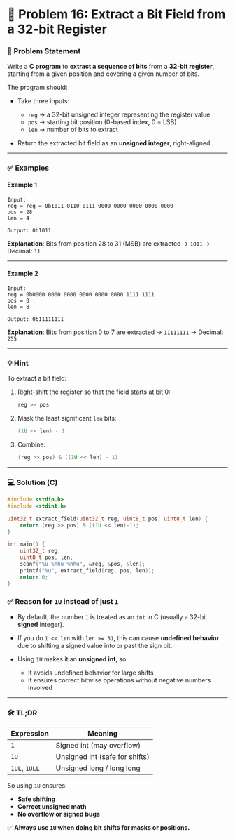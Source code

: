 # 🧩 Problem 16: Extract a Bit Field from a 32-bit Register

### 📝 Problem Statement

Write a **C program** to **extract a sequence of bits** from a **32-bit register**, starting from a given position and covering a given number of bits.

The program should:

* Take three inputs:

  * `reg` → a 32-bit unsigned integer representing the register value
  * `pos` → starting bit position (0-based index, 0 = LSB)
  * `len` → number of bits to extract
* Return the extracted bit field as an **unsigned integer**, right-aligned.

---

### ✅ Examples

#### Example 1

```
Input:
reg = reg = 0b1011 0110 0111 0000 0000 0000 0000 0000
pos = 28
len = 4

Output: 0b1011
```

**Explanation**: Bits from position 28 to 31 (MSB) are extracted → `1011` → Decimal: `11`

---

#### Example 2

```
Input:
reg = 0b0000 0000 0000 0000 0000 0000 1111 1111
pos = 0
len = 8

Output: 0b11111111
```

**Explanation**: Bits from position 0 to 7 are extracted → `11111111` → Decimal: `255`

---

### 💡 Hint

To extract a bit field:

1. Right-shift the register so that the field starts at bit 0:

   ```c
   reg >> pos
   ```
2. Mask the least significant `len` bits:

   ```c
   (1U << len) - 1
   ```
3. Combine:

   ```c
   (reg >> pos) & ((1U << len) - 1)
   ```

---

### 💻 Solution (C)

```c
#include <stdio.h>
#include <stdint.h>

uint32_t extract_field(uint32_t reg, uint8_t pos, uint8_t len) {
    return (reg >> pos) & ((1U << len)-1);
}

int main() {
    uint32_t reg;
    uint8_t pos, len;
    scanf("%u %hhu %hhu", &reg, &pos, &len);
    printf("%u", extract_field(reg, pos, len));
    return 0;
}
```

### ✅ Reason for `1U` instead of just `1`

* By default, the number `1` is treated as an `int` in C (usually a 32-bit **signed** integer).
* If you do `1 << len` with `len >= 31`, this can cause **undefined behavior** due to shifting a signed value into or past the sign bit.
* Using `1U` makes it an **unsigned int**, so:

  * It avoids undefined behavior for large shifts
  * It ensures correct bitwise operations without negative numbers involved

---

### 🛠 TL;DR

| Expression    | Meaning                        |
| ------------- | ------------------------------ |
| `1`           | Signed int (may overflow)      |
| `1U`          | Unsigned int (safe for shifts) |
| `1UL`, `1ULL` | Unsigned long / long long      |

So using `1U` ensures:

* **Safe shifting**
* **Correct unsigned math**
* **No overflow or signed bugs**

✅ **Always use `1U` when doing bit shifts for masks or positions.**
